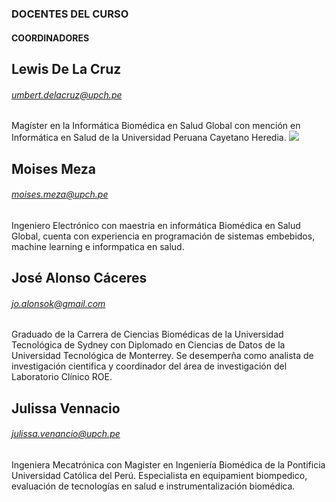 
### DOCENTES DEL CURSO
#### COORDINADORES
## Lewis De La Cruz
###### umbert.delacruz@upch.pe
Magíster en la Informática Biomédica en Salud Global con mención en Informática en Salud de la 
Universidad Peruana Cayetano Heredia.
![](https://upchlabib.com/wp-content/uploads/2023/02/l1.jpg)

## Moises Meza
###### moises.meza@upch.pe
Ingeniero Electrónico con maestria en informática Biomédica en Salud Global, cuenta con experiencia 
en programación de sistemas embebidos, machine learning e informpatica en salud.

## José Alonso Cáceres
###### jo.alonsok@gmail.com
Graduado de la Carrera de Ciencias Biomédicas de la Universidad Tecnológica de Sydney con Diplomado 
en Ciencias de Datos de la Universidad Tecnológica de Monterrey. Se desemperña como analista de investigación 
cientifica y coordinador del área de investigación del Laboratorio Clínico ROE.

## Julissa Vennacio
###### julissa.venancio@upch.pe
Ingeniera Mecatrónica con Magister en Ingeniería Biomédica de la Pontificia Universidad 
Católica del Perú. Especialista en equipamient biompedico, evaluación de tecnologías 
en salud e instrumentalización biomédica.
